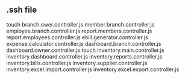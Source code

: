 ## .ssh file

touch branch.ower.controller.js member.branch.controller.js employee.branch.controller.js report.members.controller.js report.employees.controller.js ebill.generator.controller.js expense.calculator.controller.js dashboard.branch.controller.js dashboard.owner.controller.js
touch inventory.main.controller.js inventory.dashboard.controller.js inventory.reports.controller.js inventory.bills.controller.js inventory.supplier.controller.js inventory.excel.import.controller.js inventory.excel.export.controller.js

